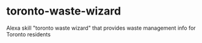 # toronto-waste-wizard
Alexa skill "toronto waste wizard" that provides waste management info for Toronto residents
